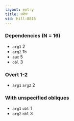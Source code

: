 ```yaml
---
layout: entry
title: འཐོབ་
vid: Hill:0816
---
```

### Dependencies (N = 16)
* `arg1` 2
* `arg2` 15
* `aux` 5
* `obl` 3


### Overt 1-2
* `arg1` `arg2` 2


### With unspecified obliques
* `arg1` `obl` 1
* `arg2` `obl` 3

